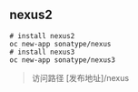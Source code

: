## nexus2
```
# install nexus2
oc new-app sonatype/nexus
# install nexus3
oc new-app sonatype/nexus3
```
> 访问路径 [发布地址]/nexus